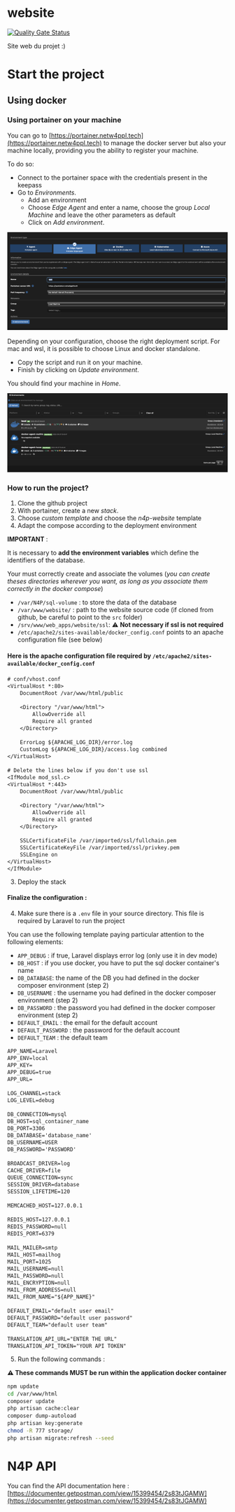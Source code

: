 # website
[![Quality Gate Status](https://sonarcloud.io/api/project_badges/measure?project=TC-netw4ppl_website&metric=alert_status)](https://sonarcloud.io/summary/new_code?id=TC-netw4ppl_website)

Site web du projet :)


# Start the project

## Using docker

### Using portainer on your machine

You can go to [https://portainer.netw4ppl.tech](https://portainer.netw4ppl.tech) to manage the docker server but also
your machine locally, providing you the ability to register your machine.

To do so:

- Connect to the portainer space with the credentials present in the keepass
- Go to *Environments*.
  - Add an environment
  - Choose *Edge Agent* and enter a name, choose the group *Local Machine* and leave the other parameters as default
  - Click on *Add environment*.

![add_edge](img/portainer_add_edge.png)

Depending on your configuration, choose the right deployment script. For mac and wsl, it is possible to choose Linux and
docker standalone.

- Copy the script and run it on your machine.
- Finish by clicking on *Update environment*.

You should find your machine in *Home*.

![Portainer home](img/portainer_home.png)

### How to run the project?

1. Clone the github project
2. With portainer, create a new *stack*.
  1. Choose *custom template* and choose the *n4p-website* template
  2. Adapt the compose according to the deployment environment

**IMPORTANT** :

It is necessary to **add the environment variables** which define the identifiers of the database.

Your must correctly create and associate the volumes (*you can create theses directories wherever you want, as long as you
associate them correctly in the docker compose*)

- `/var/N4P/sql-volume` : to store the data of the database
- `/var/www/website/` : path to the website source code (if cloned from github, be careful to point to the `src` folder)
- `/srv/www/web_apps/website/ssl`: :warning: **Not necessary if ssl is not required**
- `/etc/apache2/sites-available/docker_config.conf` points to an apache configuration file (see below)

#### Here is the apache configuration file required by `/etc/apache2/sites-available/docker_config.conf`

```apacheconf
# conf/vhost.conf
<VirtualHost *:80>
    DocumentRoot /var/www/html/public

    <Directory "/var/www/html">
        AllowOverride all
        Require all granted
    </Directory>

    ErrorLog ${APACHE_LOG_DIR}/error.log
    CustomLog ${APACHE_LOG_DIR}/access.log combined
</VirtualHost>

# Delete the lines below if you don't use ssl 
<IfModule mod_ssl.c>
<VirtualHost *:443>
    DocumentRoot /var/www/html/public

    <Directory "/var/www/html">
        AllowOverride all
        Require all granted
    </Directory>

    SSLCertificateFile /var/imported/ssl/fullchain.pem
    SSLCertificateKeyFile /var/imported/ssl/privkey.pem
    SSLEngine on
</VirtualHost>
</IfModule>
``` 

3. Deploy the stack

#### Finalize the configuration :

4. Make sure there is a `.env` file in your source directory. This file is required by Laravel to run the project

You can use the following template paying particular attention to the following elements:

- `APP_DEBUG` : if true, Laravel displays error log (only use it in dev mode)
- `DB_HOST` : if you use docker, you have to put the sql docker container's name
- `DB_DATABASE`: the name of the DB you had defined in the docker composer environment (step 2)
- `DB_USERNAME` : the username you had defined in the docker composer environment (step 2)
- `DB_PASSWORD` : the password you had defined in the docker composer environment (step 2)
- `DEFAULT_EMAIL` : the email for the default account
- `DEFAULT_PASSWORD` : the password for the default account
- `DEFAULT_TEAM` :  the default team

```.env
APP_NAME=Laravel
APP_ENV=local
APP_KEY=
APP_DEBUG=true
APP_URL=

LOG_CHANNEL=stack
LOG_LEVEL=debug

DB_CONNECTION=mysql
DB_HOST=sql_container_name
DB_PORT=3306
DB_DATABASE='database_name'
DB_USERNAME=USER
DB_PASSWORD='PASSWORD'

BROADCAST_DRIVER=log
CACHE_DRIVER=file
QUEUE_CONNECTION=sync
SESSION_DRIVER=database
SESSION_LIFETIME=120

MEMCACHED_HOST=127.0.0.1

REDIS_HOST=127.0.0.1
REDIS_PASSWORD=null
REDIS_PORT=6379

MAIL_MAILER=smtp
MAIL_HOST=mailhog
MAIL_PORT=1025
MAIL_USERNAME=null
MAIL_PASSWORD=null
MAIL_ENCRYPTION=null
MAIL_FROM_ADDRESS=null
MAIL_FROM_NAME="${APP_NAME}"

DEFAULT_EMAIL="default user email"
DEFAULT_PASSWORD="default user password"
DEFAULT_TEAM="default user team"

TRANSLATION_API_URL="ENTER THE URL"
TRANSLATION_API_TOKEN="YOUR API TOKEN"
```

5. Run the following commands :

**:warning: These commands MUST be run within the application docker container**

```bash
npm update
cd /var/www/html
composer update
php artisan cache:clear
composer dump-autoload
php artisan key:generate
chmod -R 777 storage/
php artisan migrate:refresh --seed
```

# N4P API

You can find the API documentation
here : [https://documenter.getpostman.com/view/15399454/2s83tJGAMW](https://documenter.getpostman.com/view/15399454/2s83tJGAMW)
